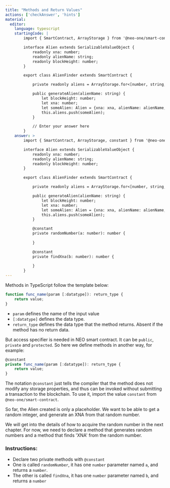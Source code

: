 ```yaml
---
title: "Methods and Return Values"
actions: ['checkAnswer', 'hints']
material: 
  editor:
    language: typescript
    startingCode: |
        import { SmartContract, ArrayStorage } from '@neo-one/smart-contract';

        interface Alien extends SerializableValueObject {
            readonly xna: number;
            readonly alienName: string;
            readonly blockHeight: number;
        }

        export class AlienFinder extends SmartContract {

            private readonly aliens = ArrayStorage.for<[number, string, number]>();

            public generateAlien(alienName: string) {
                let blockHeight: number;
                let xna: number;
                let someAlien: Alien = {xna: xna, alienName: alienName, blockHeight: blockHeight};
                this.aliens.push(someAlien);
            }

            // Enter your answer here
        }
    answer: > 
        import { SmartContract, ArrayStorage, constant } from '@neo-one/smart-contract';

        interface Alien extends SerializableValueObject {
            readonly xna: number;
            readonly alienName: string;
            readonly blockHeight: number;
        }

        export class AlienFinder extends SmartContract {

            private readonly aliens = ArrayStorage.for<[number, string, number]>();

            public generateAlien(alienName: string) {
                let blockHeight: number;
                let xna: number;
                let someAlien: Alien = {xna: xna, alienName: alienName, blockHeight: blockHeight};
                this.aliens.push(someAlien);
            }

            @constant
            private randomNumber(a: number): number {
                
            }

            @constant
            private findXna(b: number): number {
                
            }
        }
---
```



Methods in TypeScript follow the template below: 

```typescript
function func_name(param [:datatype]): return_type { 
    return value;
}
```

- `param` defines the name of the input value
- `[:datatype]` defines the data type.
- `return_type` defines the data type that the method returns. Absent if the method has no return data. 

But access specifier is needed in NEO smart contract. It can be `public`, `private` and `protected`. So here we define methods in another way, for example:

```typescript
@constant
private func_name(param [:datatype]): return_type {
    return value;
}
```
The notation `@constant` just tells the compiler that the method does not modify any storage properties, and thus can be invoked without submitting a transaction to the blockchain. To use it, import the value `constant` from `@neo-one/smart-contract`.

So far, the Alien created is only a placeholder. We want to be able to get a random integer, and generate an XNA from that random number. 

We will get into the details of how to acquire the random number in the next chapter. For now, we need to declare a method that generates random numbers and a method that finds 'XNA' from the random number. 

### Instructions: 

- Declare two private methods with `@constant`
- One is called `randomNumber`, it has one `number` parameter named `a`, and returns a `number`. 
- The other is called `findXna`, it has one `number` parameter named `b`, and returns a `number`
